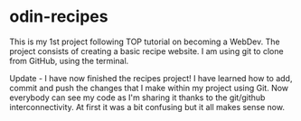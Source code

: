 # odin-recipes
This is my 1st project following TOP tutorial on becoming a WebDev. The project consists of creating a basic recipe website. I am using git to clone from GitHub, using the terminal.

Update - I have now finished the recipes project! I have learned how to add, commit and push the changes that I make within my project using Git. Now everybody can see my code as I'm sharing it thanks to the git/github interconnectivity. At first it was a bit confusing but it all makes sense now.